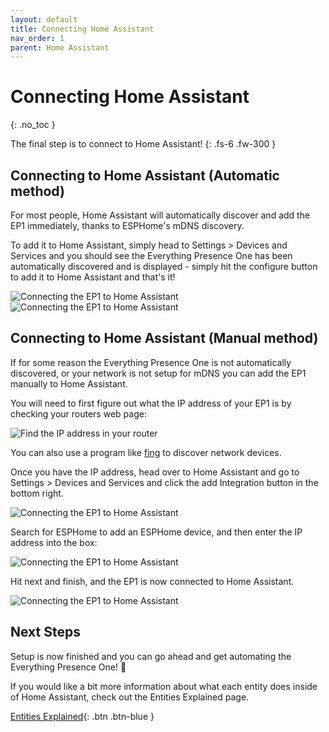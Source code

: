 ```yaml
---
layout: default
title: Connecting Home Assistant
nav_order: 1
parent: Home Assistant
---
```


# Connecting Home Assistant

{: .no_toc }

The final step is to connect to Home Assistant!
{: .fs-6 .fw-300 }

## Connecting to Home Assistant (Automatic method)

For most people, Home Assistant will automatically discover and add the EP1 immediately, thanks to ESPHome's mDNS discovery.

To add it to Home Assistant, simply head to Settings > Devices and Services and you should see the Everything Presence One has been automatically discovered and is displayed - simply hit the configure button to add it to Home Assistant and that's it!

![Connecting the EP1 to Home Assistant](https://everythingsmarthome.github.io/everything-presence-one/images/connecting-home-assistant-auto-1.png)
![Connecting the EP1 to Home Assistant](https://everythingsmarthome.github.io/everything-presence-one/images/connecting-home-assistant-auto-2.png)

## Connecting to Home Assistant (Manual method)

If for some reason the Everything Presence One is not automatically discovered, or your network is not setup for mDNS you can add the EP1 manually to Home Assistant.

You will need to first figure out what the IP address of your EP1 is by checking your routers web page:

![Find the IP address in your router](https://everythingsmarthome.github.io/everything-presence-one/images/connecting-home-assistant-router-ip-address.png)

You can also use a program like [fing](https://www.fing.com) to discover network devices.

Once you have the IP address, head over to Home Assistant and go to Settings > Devices and Services and click the add Integration button in the bottom right.

![Connecting the EP1 to Home Assistant](https://everythingsmarthome.github.io/everything-presence-one/images/connecting-home-assistant-manual-1.png)

Search for ESPHome to add an ESPHome device, and then enter the IP address into the box:

![Connecting the EP1 to Home Assistant](https://everythingsmarthome.github.io/everything-presence-one/images/connecting-home-assistant-manual-2.png)

Hit next and finish, and the EP1 is now connected to Home Assistant.

![Connecting the EP1 to Home Assistant](https://everythingsmarthome.github.io/everything-presence-one/images/connecting-home-assistant-manual-3.png)

## Next Steps

Setup is now finished and you can go ahead and get automating the Everything Presence One! 🥳

If you would like a bit more information about what each entity does inside of Home Assistant, check out the Entities Explained page.

[Entities Explained](https://everythingsmarthome.github.io/everything-presence-one/Home%20Assistant/home-assistant-entities.html){: .btn .btn-blue }

<script>
const toggleDarkMode = document.querySelector('.js-toggle-dark-mode');

jtd.addEvent(toggleDarkMode, 'click', function(){
  if (jtd.getTheme() === 'dark') {
    jtd.setTheme('light');
    toggleDarkMode.textContent = 'Preview dark color scheme';
  } else {
    jtd.setTheme('dark');
    toggleDarkMode.textContent = 'Return to the light side';
  }
});
</script>
